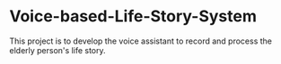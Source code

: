 # Voice-based-Life-Story-System
This project is to develop the voice assistant to record and process the elderly person's life story.
